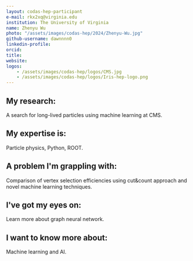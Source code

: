 ```yaml
---
layout: codas-hep-participant
e-mail: rkx2xq@virginia.edu
institution: The University of Virginia
name: Zhenyu Wu
photo: "/assets/images/codas-hep/2024/Zhenyu-Wu.jpg"
github-username: dawnnnn0
linkedin-profile: 
orcid:
title:
website:
logos:
    - /assets/images/codas-hep/logos/CMS.jpg
    - /assets/images/codas-hep/logos/Iris-hep-logo.png
---
```


## My research:
A search for long-lived particles using machine learning at CMS.

## My expertise is:
Particle physics, Python, ROOT.

## A problem I'm grappling with:
Comparison of vertex selection efficiencies using cut&count approach and novel machine learning techniques.

## I've got my eyes on:
Learn more about graph neural network.

## I want to know more about:
Machine learning and AI.